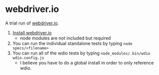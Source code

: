 # webdriver.io

A trial run of [webdriver.io](http://webdriver.io/).

1. [Install webdriver.io](http://webdriver.io/guide/getstarted/install.html)
    - node modules are not included but required
2. You can run the individual standalone tests by typing `node specs/<filename>`
3. You can run all of the wdio tests by typing `node_modules/.bin/wdio wdio.config.js`
    - I believe you have to do a global install in order to only reference wdio.
